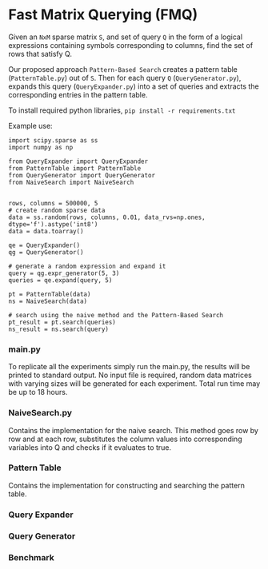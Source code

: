 # Fast Matrix Querying (FMQ)

Given an `NxM` sparse matrix `S`, and set of query `Q` in the form of a logical expressions containing symbols corresponding to
columns, find the set of rows that satisfy Q.

Our proposed approach `Pattern-Based Search` creates a pattern table (`PatternTable.py`) out of `S`. Then for each query `Q` (`QueryGenerator.py`), expands this 
query (`QueryExpander.py`) into a set of queries and extracts the corresponding entries in the pattern table.

To install required python libraries, `pip install -r requirements.txt`

Example use:
    
    import scipy.sparse as ss
    import numpy as np
    
    from QueryExpander import QueryExpander
    from PatternTable import PatternTable
    from QueryGenerator import QueryGenerator
    from NaiveSearch import NaiveSearch


    rows, columns = 500000, 5 
    # create random sparse data
    data = ss.random(rows, columns, 0.01, data_rvs=np.ones, dtype='f').astype('int8')
    data = data.toarray()    

    qe = QueryExpander()
    qg = QueryGenerator()
    
    # generate a random expression and expand it
    query = qg.expr_generator(5, 3)
    queries = qe.expand(query, 5)
     
    pt = PatternTable(data)
    ns = NaiveSearch(data)
    
    # search using the naive method and the Pattern-Based Search
    pt_result = pt.search(queries)
    ns_result = ns.search(query)

### main.py

To replicate all the experiments simply run the main.py, the results will be printed to standard output. No input file is 
required, random data matrices with varying sizes will be generated for each experiment.
Total run time may be up to 18 hours.   

### NaiveSearch.py

Contains the implementation for the naive search. This method goes row by row and at each row, substitutes
the column values into corresponding variables into Q and checks if it evaluates to true. 

### Pattern Table

Contains the implementation for constructing and searching the pattern table.

### Query Expander

### Query Generator

### Benchmark

